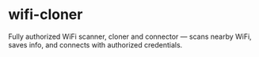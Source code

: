 # wifi-cloner
Fully authorized WiFi scanner, cloner and connector — scans nearby WiFi, saves info, and connects with authorized credentials.
